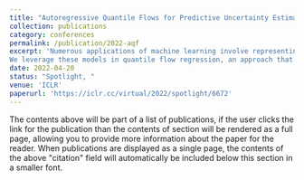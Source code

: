 ```yaml
---
title: "Autoregressive Quantile Flows for Predictive Uncertainty Estimation "
collection: publications
category: conferences
permalink: /publication/2022-aqf
excerpt: 'Numerous applications of machine learning involve representing probability distributions over high-dimensional data. We propose autoregressive quantile flows, a flexible class of normalizing flow models trained using a novel objective based on proper scoring rules. Our objective does not require calculating computationally expensive determinants of Jacobians during training and supports new types of neural architectures, such as neural autoregressive flows from which it is easy to sample.
We leverage these models in quantile flow regression, an approach that parameterizes predictive conditional distributions with flows, resulting in improved probabilistic predictions on tasks such as time series forecasting and object detection. Our novel objective functions and neural flow parameterizations also yield improvements on popular generation and density estimation tasks, and represent a step beyond maximum likelihood learning of flows.'
date: 2022-04-20
status: "Spotlight, "
venue: 'ICLR'
paperurl: 'https://iclr.cc/virtual/2022/spotlight/6672'
---
```


The contents above will be part of a list of publications, if the user clicks the link for the publication than the contents of section will be rendered as a full page, allowing you to provide more information about the paper for the reader. When publications are displayed as a single page, the contents of the above "citation" field will automatically be included below this section in a smaller font.